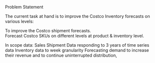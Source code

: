 Problem Statement

The current task at hand is to improve the Costco Inventory forecasts on various levels:

To improve the Costco shipment forecasts.  
Forecast Costco SKUs on different levels at product & inventory level.​

In scope data: 
Sales Shipment Data responding to 3 years of time series data
Inventory data to week granularity
Forecasting demand to increase their revenue and to continue uninterrupted distribution, 

